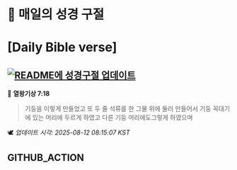 # 🙏 매일의 성경 구절
# [Daily Bible verse]
## [![README에 성경구절 업데이트](https://github.com/DONGSUKA/first_test/actions/workflows/update-readme-bible.yml/badge.svg)](https://github.com/DONGSUKA/first_test/actions/workflows/update-readme-bible.yml)
<!-- START_BIBLE_VERSE -->
📖 **열왕기상 7:18**
> 기둥을 이렇게 만들었고 또 두 줄 석류를 한 그물 위에 둘러 만들어서 기둥 꼭대기에 있는 머리에 두르게 하였고 다른 기둥 머리에도그렇게 하였으며

🕊️ _업데이트 시각: 2025-08-12 08:15:07 KST_
  <!-- END_BIBLE_VERSE -->
## GITHUB_ACTION
